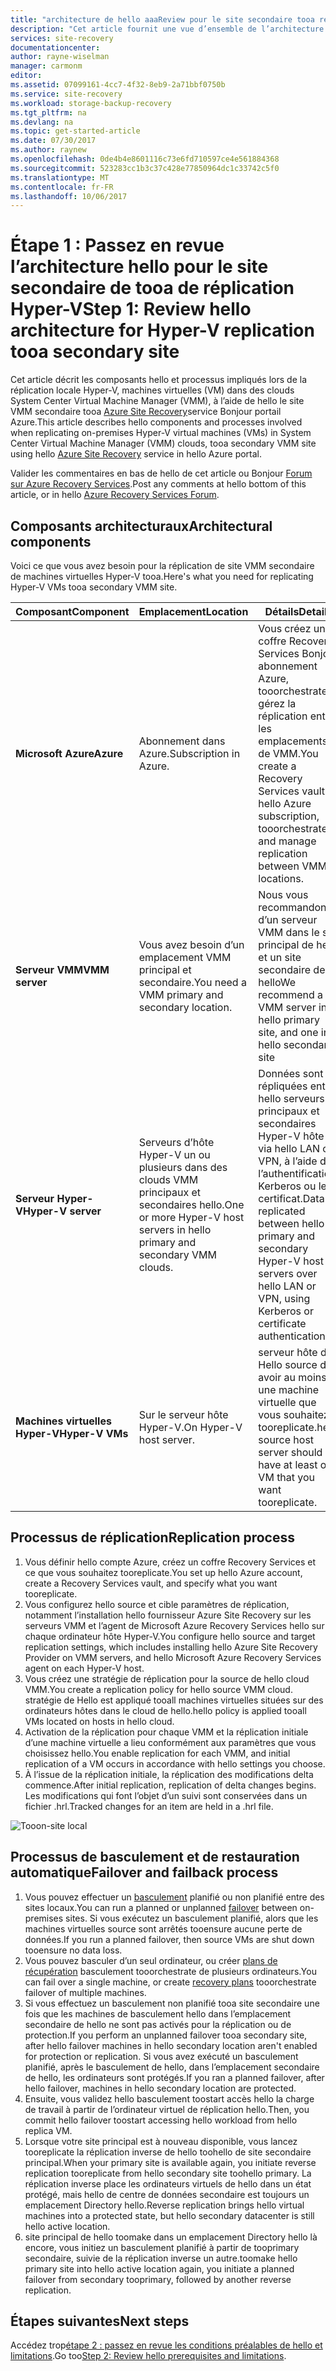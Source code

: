 ```yaml
---
title: "architecture de hello aaaReview pour le site secondaire tooa réplication Hyper-V avec Azure Site Recovery | Documents Microsoft"
description: "Cet article fournit une vue d’ensemble de l’architecture de hello pour répliquer des ordinateurs virtuels Hyper-V tooa secondaire System Center VMM site local avec Azure Site Recovery."
services: site-recovery
documentationcenter: 
author: rayne-wiselman
manager: carmonm
editor: 
ms.assetid: 07099161-4cc7-4f32-8eb9-2a71bbf0750b
ms.service: site-recovery
ms.workload: storage-backup-recovery
ms.tgt_pltfrm: na
ms.devlang: na
ms.topic: get-started-article
ms.date: 07/30/2017
ms.author: raynew
ms.openlocfilehash: 0de4b4e8601116c73e6fd710597ce4e561884368
ms.sourcegitcommit: 523283cc1b3c37c428e77850964dc1c33742c5f0
ms.translationtype: MT
ms.contentlocale: fr-FR
ms.lasthandoff: 10/06/2017
---
```

# <a name="step-1-review-hello-architecture-for-hyper-v-replication-tooa-secondary-site"></a><span data-ttu-id="99d1b-103">Étape 1 : Passez en revue l’architecture hello pour le site secondaire de tooa de réplication Hyper-V</span><span class="sxs-lookup"><span data-stu-id="99d1b-103">Step 1: Review hello architecture for Hyper-V replication tooa secondary site</span></span>

<span data-ttu-id="99d1b-104">Cet article décrit les composants hello et processus impliqués lors de la réplication locale Hyper-V, machines virtuelles (VM) dans des clouds System Center Virtual Machine Manager (VMM), à l’aide de hello le site VMM secondaire tooa [Azure Site Recovery](site-recovery-overview.md)service Bonjour portail Azure.</span><span class="sxs-lookup"><span data-stu-id="99d1b-104">This article describes hello components and processes involved when replicating on-premises Hyper-V virtual machines (VMs) in System Center Virtual Machine Manager (VMM) clouds, tooa secondary VMM site using hello [Azure Site Recovery](site-recovery-overview.md) service in hello Azure portal.</span></span>

<span data-ttu-id="99d1b-105">Valider les commentaires en bas de hello de cet article ou Bonjour [Forum sur Azure Recovery Services](https://social.msdn.microsoft.com/forums/azure/home?forum=hypervrecovmgr).</span><span class="sxs-lookup"><span data-stu-id="99d1b-105">Post any comments at hello bottom of this article, or in hello [Azure Recovery Services Forum](https://social.msdn.microsoft.com/forums/azure/home?forum=hypervrecovmgr).</span></span>



## <a name="architectural-components"></a><span data-ttu-id="99d1b-106">Composants architecturaux</span><span class="sxs-lookup"><span data-stu-id="99d1b-106">Architectural components</span></span>

<span data-ttu-id="99d1b-107">Voici ce que vous avez besoin pour la réplication de site VMM secondaire de machines virtuelles Hyper-V tooa.</span><span class="sxs-lookup"><span data-stu-id="99d1b-107">Here's what you need for replicating Hyper-V VMs tooa secondary VMM site.</span></span>

<span data-ttu-id="99d1b-108">**Composant**</span><span class="sxs-lookup"><span data-stu-id="99d1b-108">**Component**</span></span> | <span data-ttu-id="99d1b-109">**Emplacement**</span><span class="sxs-lookup"><span data-stu-id="99d1b-109">**Location**</span></span> | <span data-ttu-id="99d1b-110">**Détails**</span><span class="sxs-lookup"><span data-stu-id="99d1b-110">**Details**</span></span>
--- | --- | ---
<span data-ttu-id="99d1b-111">**Microsoft Azure**</span><span class="sxs-lookup"><span data-stu-id="99d1b-111">**Azure**</span></span> | <span data-ttu-id="99d1b-112">Abonnement dans Azure.</span><span class="sxs-lookup"><span data-stu-id="99d1b-112">Subscription in Azure.</span></span> | <span data-ttu-id="99d1b-113">Vous créez un coffre Recovery Services Bonjour abonnement Azure, tooorchestrate et gérez la réplication entre les emplacements de VMM.</span><span class="sxs-lookup"><span data-stu-id="99d1b-113">You create a Recovery Services vault in hello Azure subscription, tooorchestrate and manage replication between VMM locations.</span></span>
<span data-ttu-id="99d1b-114">**Serveur VMM**</span><span class="sxs-lookup"><span data-stu-id="99d1b-114">**VMM server**</span></span> | <span data-ttu-id="99d1b-115">Vous avez besoin d’un emplacement VMM principal et secondaire.</span><span class="sxs-lookup"><span data-stu-id="99d1b-115">You need a VMM primary and secondary location.</span></span> | <span data-ttu-id="99d1b-116">Nous vous recommandons d’un serveur VMM dans le site principal de hello et un site secondaire de hello</span><span class="sxs-lookup"><span data-stu-id="99d1b-116">We recommend a VMM server in hello primary site, and one in hello secondary site</span></span> 
<span data-ttu-id="99d1b-117">**Serveur Hyper-V**</span><span class="sxs-lookup"><span data-stu-id="99d1b-117">**Hyper-V server**</span></span> |  <span data-ttu-id="99d1b-118">Serveurs d’hôte Hyper-V un ou plusieurs dans des clouds VMM principaux et secondaires hello.</span><span class="sxs-lookup"><span data-stu-id="99d1b-118">One or more Hyper-V host servers in hello primary and secondary VMM clouds.</span></span> | <span data-ttu-id="99d1b-119">Données sont répliquées entre hello serveurs principaux et secondaires Hyper-V hôte via hello LAN ou VPN, à l’aide de l’authentification Kerberos ou le certificat.</span><span class="sxs-lookup"><span data-stu-id="99d1b-119">Data is replicated between hello primary and secondary Hyper-V host servers over hello LAN or VPN, using Kerberos or certificate authentication.</span></span>  
<span data-ttu-id="99d1b-120">**Machines virtuelles Hyper-V**</span><span class="sxs-lookup"><span data-stu-id="99d1b-120">**Hyper-V VMs**</span></span> | <span data-ttu-id="99d1b-121">Sur le serveur hôte Hyper-V.</span><span class="sxs-lookup"><span data-stu-id="99d1b-121">On Hyper-V host server.</span></span> | <span data-ttu-id="99d1b-122">serveur hôte de Hello source doit avoir au moins une machine virtuelle que vous souhaitez tooreplicate.</span><span class="sxs-lookup"><span data-stu-id="99d1b-122">hello source host server should have at least one VM that you want tooreplicate.</span></span>

## <a name="replication-process"></a><span data-ttu-id="99d1b-123">Processus de réplication</span><span class="sxs-lookup"><span data-stu-id="99d1b-123">Replication process</span></span>

1. <span data-ttu-id="99d1b-124">Vous définir hello compte Azure, créez un coffre Recovery Services et ce que vous souhaitez tooreplicate.</span><span class="sxs-lookup"><span data-stu-id="99d1b-124">You set up hello Azure account, create a Recovery Services vault, and specify what you want tooreplicate.</span></span>
2. <span data-ttu-id="99d1b-125">Vous configurez hello source et cible paramètres de réplication, notamment l’installation hello fournisseur Azure Site Recovery sur les serveurs VMM et l’agent de Microsoft Azure Recovery Services hello sur chaque ordinateur hôte Hyper-V.</span><span class="sxs-lookup"><span data-stu-id="99d1b-125">You configure hello source and target replication settings, which includes installing hello Azure Site Recovery Provider on VMM servers, and hello Microsoft Azure Recovery Services agent on each Hyper-V host.</span></span>
3. <span data-ttu-id="99d1b-126">Vous créez une stratégie de réplication pour la source de hello cloud VMM.</span><span class="sxs-lookup"><span data-stu-id="99d1b-126">You create a replication policy for hello source VMM cloud.</span></span> <span data-ttu-id="99d1b-127">stratégie de Hello est appliqué tooall machines virtuelles situées sur des ordinateurs hôtes dans le cloud de hello.</span><span class="sxs-lookup"><span data-stu-id="99d1b-127">hello policy is applied tooall VMs located on hosts in hello cloud.</span></span>
4. <span data-ttu-id="99d1b-128">Activation de la réplication pour chaque VMM et la réplication initiale d’une machine virtuelle a lieu conformément aux paramètres que vous choisissez hello.</span><span class="sxs-lookup"><span data-stu-id="99d1b-128">You enable replication for each VMM, and initial replication of a VM occurs in accordance with hello settings you choose.</span></span>
5. <span data-ttu-id="99d1b-129">À l’issue de la réplication initiale, la réplication des modifications delta commence.</span><span class="sxs-lookup"><span data-stu-id="99d1b-129">After initial replication, replication of delta changes begins.</span></span> <span data-ttu-id="99d1b-130">Les modifications qui font l’objet d’un suivi sont conservées dans un fichier .hrl.</span><span class="sxs-lookup"><span data-stu-id="99d1b-130">Tracked changes for an item are held in a .hrl file.</span></span>


![Tooon-site local](./media/vmm-to-vmm-walkthrough-architecture/arch-onprem-onprem.png)

## <a name="failover-and-failback-process"></a><span data-ttu-id="99d1b-132">Processus de basculement et de restauration automatique</span><span class="sxs-lookup"><span data-stu-id="99d1b-132">Failover and failback process</span></span>

1. <span data-ttu-id="99d1b-133">Vous pouvez effectuer un [basculement](site-recovery-failover.md) planifié ou non planifié entre des sites locaux.</span><span class="sxs-lookup"><span data-stu-id="99d1b-133">You can run a planned or unplanned [failover](site-recovery-failover.md) between on-premises sites.</span></span> <span data-ttu-id="99d1b-134">Si vous exécutez un basculement planifié, alors que les machines virtuelles source sont arrêtés tooensure aucune perte de données.</span><span class="sxs-lookup"><span data-stu-id="99d1b-134">If you run a planned failover, then source VMs are shut down tooensure no data loss.</span></span>
2. <span data-ttu-id="99d1b-135">Vous pouvez basculer d’un seul ordinateur, ou créer [plans de récupération](site-recovery-create-recovery-plans.md) basculement tooorchestrate de plusieurs ordinateurs.</span><span class="sxs-lookup"><span data-stu-id="99d1b-135">You can fail over a single machine, or create [recovery plans](site-recovery-create-recovery-plans.md) tooorchestrate failover of multiple machines.</span></span>
4. <span data-ttu-id="99d1b-136">Si vous effectuez un basculement non planifié tooa site secondaire une fois que les machines de basculement hello dans l’emplacement secondaire de hello ne sont pas activés pour la réplication ou de protection.</span><span class="sxs-lookup"><span data-stu-id="99d1b-136">If you perform an unplanned failover tooa secondary site, after hello failover machines in hello secondary location aren't enabled for protection or replication.</span></span> <span data-ttu-id="99d1b-137">Si vous avez exécuté un basculement planifié, après le basculement de hello, dans l’emplacement secondaire de hello, les ordinateurs sont protégés.</span><span class="sxs-lookup"><span data-stu-id="99d1b-137">If you ran a planned failover, after hello failover, machines in hello secondary location are protected.</span></span>
5. <span data-ttu-id="99d1b-138">Ensuite, vous validez hello basculement toostart accès hello la charge de travail à partir de l’ordinateur virtuel de réplication hello.</span><span class="sxs-lookup"><span data-stu-id="99d1b-138">Then, you commit hello failover toostart accessing hello workload from hello replica VM.</span></span>
6. <span data-ttu-id="99d1b-139">Lorsque votre site principal est à nouveau disponible, vous lancez tooreplicate la réplication inverse de hello toohello de site secondaire principal.</span><span class="sxs-lookup"><span data-stu-id="99d1b-139">When your primary site is available again, you initiate reverse replication tooreplicate from hello secondary site toohello primary.</span></span> <span data-ttu-id="99d1b-140">La réplication inverse place les ordinateurs virtuels de hello dans un état protégé, mais hello de centre de données secondaire est toujours un emplacement Directory hello.</span><span class="sxs-lookup"><span data-stu-id="99d1b-140">Reverse replication brings hello virtual machines into a protected state, but hello secondary datacenter is still hello active location.</span></span>
7. <span data-ttu-id="99d1b-141">site principal de hello toomake dans un emplacement Directory hello là encore, vous initiez un basculement planifié à partir de tooprimary secondaire, suivie de la réplication inverse un autre.</span><span class="sxs-lookup"><span data-stu-id="99d1b-141">toomake hello primary site into hello active location again, you initiate a planned failover from secondary tooprimary, followed by another reverse replication.</span></span>



## <a name="next-steps"></a><span data-ttu-id="99d1b-142">Étapes suivantes</span><span class="sxs-lookup"><span data-stu-id="99d1b-142">Next steps</span></span>

<span data-ttu-id="99d1b-143">Accédez trop[étape 2 : passez en revue les conditions préalables de hello et limitations](vmm-to-vmm-walkthrough-prerequisites.md).</span><span class="sxs-lookup"><span data-stu-id="99d1b-143">Go too[Step 2: Review hello prerequisites and limitations](vmm-to-vmm-walkthrough-prerequisites.md).</span></span>
